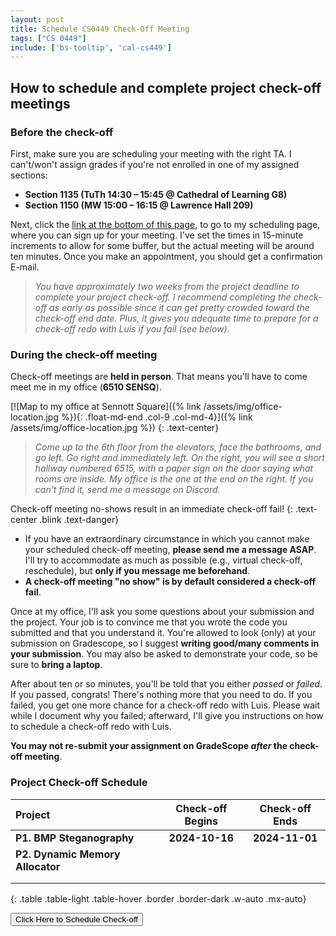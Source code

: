 ```yaml
---
layout: post
title: Schedule CS0449 Check-Off Meeting
tags: ["CS 0449"]
include: ['bs-tooltip', 'cal-cs449']
---
```


## How to schedule and complete project check-off meetings

### Before the check-off

First, make sure you are scheduling your meeting with the right TA. I can't/won't assign grades if you're not enrolled in one of my assigned sections:

- **Section 1135 (TuTh 14:30 – 15:45 @ Cathedral of Learning G8)**
- **Section 1150 (MW 15:00 – 16:15 @ Lawrence Hall 209)**

Next, click the [link at the bottom of this page](#scheduler), to go to my scheduling page, where you can sign up for your meeting. I've set the times in 15-minute increments to allow for some buffer, but the actual meeting will be around ten minutes. Once you make an appointment, you should get a confirmation E-mail.

> _You have approximately two weeks from the project deadline to complete your project check-off. I recommend completing the check-off as early as possible since it can get pretty crowded toward the check-off end date. Plus, it gives you adequate time to prepare for a check-off redo with Luis if you fail (see below)._

### During the check-off meeting

Check-off meetings are **held in person**. That means you'll have to come meet me in my office (**6510 SENSQ**).

[![Map to my office at Sennott Square]({% link /assets/img/office-location.jpg %}){: .float-md-end .col-9 .col-md-4}]({% link /assets/img/office-location.jpg %})
{: .text-center}

> _Come up to the 6th floor from the elevators, face the bathrooms, and go left. Go right and immediately left. On the right, you will see a short hallway numbered 6515, with a paper sign on the door saying what rooms are inside. My office is the one at the end on the right. If you can't find it, send me a message on Discord._

Check-off meeting no-shows result in an immediate check-off fail!
{: .text-center .blink .text-danger}

- If you have an extraordinary circumstance in which you cannot make your scheduled check-off meeting, **please send me a message ASAP**. I'll try to accommodate as much as possible (e.g., virtual check-off, reschedule), but **only if you message me beforehand**.
- **A check-off meeting "no show" is by default considered a check-off fail**.

Once at my office, I'll ask you some questions about your submission and the project. Your job is to convince me that you wrote the code you submitted and that you understand it. You're allowed to look (only) at your submission on Gradescope, so I suggest **writing good/many comments in your submission**. You may also be asked to demonstrate your code, so be sure to **bring a laptop**.

After about ten or so minutes, you'll be told that you either _passed_ or _failed_. If you passed, congrats! There's nothing more that you need to do. If you failed, you get one more chance for a check-off redo with Luis. Please wait while I document why you failed; afterward, I'll give you instructions on how to schedule a check-off redo with Luis.

**You may not re-submit your assignment on GradeScope _after_ the check-off meeting**.

### Project Check-off Schedule

| Project                          | Check-off Begins | Check-off Ends |
| :------------------------------- | :--------------: | :------------: |
| **P1. BMP Steganography**        |  **2024-10-16**  | **2024-11-01** |
| **P2. Dynamic Memory Allocator** |                  |                |
|                                  |                  |                |
|                                  |                  |                |
{: .table .table-light .table-hover .border .border-dark .w-auto .mx-auto}

<button class="mx-auto d-block btn btn-info text-dark"
        data-cal-link="shinwookim/cs0449"
        data-cal-namespace="cs0449"
        data-cal-config='{"layout":"month_view"}'>
Click Here to Schedule Check-off
</button>